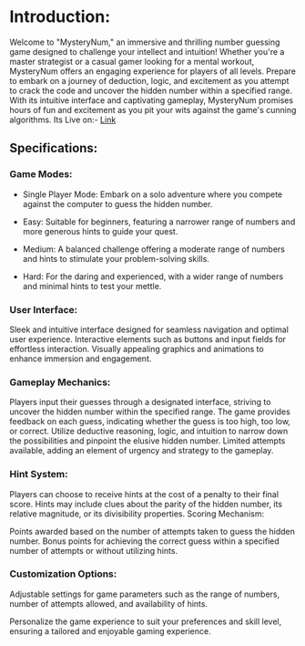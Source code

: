 # Introduction:

Welcome to "MysteryNum," an immersive and thrilling number guessing game designed to challenge your intellect and intuition! Whether you're a master strategist or a casual gamer looking for a mental workout, MysteryNum offers an engaging experience for players of all levels. Prepare to embark on a journey of deduction, logic, and excitement as you attempt to crack the code and uncover the hidden number within a specified range. With its intuitive interface and captivating gameplay, MysteryNum promises hours of fun and excitement as you pit your wits against the game's cunning algorithms.
Its Live on:- [Link](https://utkarshalways.github.io/MysteryNum/)

## Specifications:

### Game Modes:

- Single Player Mode: Embark on a solo adventure where you compete against the computer to guess the hidden number.

- Easy: Suitable for beginners, featuring a narrower range of numbers and more generous hints to guide your quest.
- Medium: A balanced challenge offering a moderate range of numbers and hints to stimulate your problem-solving skills.
- Hard: For the daring and experienced, with a wider range of numbers and minimal hints to test your mettle.


### User Interface:

Sleek and intuitive interface designed for seamless navigation and optimal user experience.
Interactive elements such as buttons and input fields for effortless interaction.
Visually appealing graphics and animations to enhance immersion and engagement.


### Gameplay Mechanics:

Players input their guesses through a designated interface, striving to uncover the hidden number within the specified range.
The game provides feedback on each guess, indicating whether the guess is too high, too low, or correct.
Utilize deductive reasoning, logic, and intuition to narrow down the possibilities and pinpoint the elusive hidden number.
Limited attempts available, adding an element of urgency and strategy to the gameplay.


### Hint System:

Players can choose to receive hints at the cost of a penalty to their final score.
Hints may include clues about the parity of the hidden number, its relative magnitude, or its divisibility properties.
Scoring Mechanism:

Points awarded based on the number of attempts taken to guess the hidden number.
Bonus points for achieving the correct guess within a specified number of attempts or without utilizing hints.


### Customization Options:

Adjustable settings for game parameters such as the range of numbers, number of attempts allowed, and availability of hints.


Personalize the game experience to suit your preferences and skill level, ensuring a tailored and enjoyable gaming experience.
